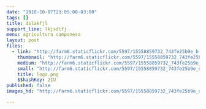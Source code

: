 ```yaml
---
date: "2010-10-07T23:05:00-03:00"
tags: []
title: dslakfjl
support_line: lkjsdlfj
menu: agricultura camponesa
layout: post
files:
  - link: "http://farm6.staticflickr.com/5597/15558859732_743fe25b9e_b.jpg"
    thumbnail: "http://farm6.staticflickr.com/5597/15558859732_743fe25b9e_t.jpg"
    medium: "http://farm6.staticflickr.com/5597/15558859732_743fe25b9e_z.jpg"
    small: "http://farm6.staticflickr.com/5597/15558859732_743fe25b9e_n.jpg"
    title: logo.png
    $$hashKey: 2IU
published: false
images_hd: "http://farm6.staticflickr.com/5597/15558859732_743fe25b9e_n.jpg"

---
```

